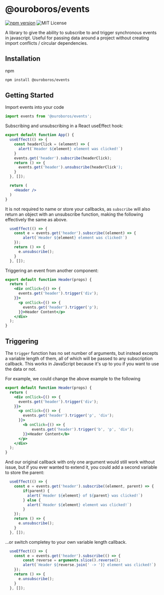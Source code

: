 # @ouroboros/events
[![npm version](https://img.shields.io/npm/v/@ouroboros/events.svg)](https://www.npmjs.com/package/@ouroboros/events) ![MIT License](https://img.shields.io/npm/l/@ouroboros/events.svg)

A library to give the ability to subscribe to and trigger synchronous events in
javascript. Useful for passing data around a project without creating import
conflicts / circular dependencies.

## Installation
npm
```bash
npm install @ouroboros/events
```

## Getting Started
Import events into your code

```jsx
import events from '@ouroboros/events';
```

Subscribing and unsubscribing in a React useEffect hook:

```jsx
export default function App() {
  useEffect(() => {
    const headerClick = (element) => {
      alert(`Header ${element} element was clicked!`)
    }
    events.get('header').subscribe(headerClick);
    return () => {
      events.get('header').unsubscribe(headerClick');
    }
  }, []);

  return (
    <Header />
  )
}
```

It is not required to name or store your callbacks, as `subscribe` will also
return an object with an unsubscribe function, making the following effectively
the same as above.

```jsx
  useEffect(() => {
    const e = events.get('header').subscribe((element) => {
        alert(`Header ${element} element was clicked!`)
    });
    return () => {
      e.unsubscribe();
    }
  }, []);
```

Triggering an event from another component:

```jsx
export default function Header(props) {
  return (
    <div onClick={() => {
      events.get('header').trigger('div');
    }}>
      <p onClick={() => {
        events.get('header').trigger('p');
      }}>Header Content</p>
    </div>
  );
}
```

## Triggering
The `trigger` function has no set number of arguments, but instead excepts a
variable length of them, all of which will be passed to any subscription
callback. This works in JavaScript because it's up to you if you want to use
the data or not.

For example, we could change the above example to the following

```jsx
export default function Header(props) {
  return (
    <div onClick={() => {
      events.get('header').trigger('div');
    }}>
      <p onClick={() => {
        events.get('header').trigger('p', 'div');
      }}>
        <b onClick={() => {
            events.get('header').trigger('b', 'p', 'div');
        }}>Header Content</b>
      </p>
    </div>
  );
}
```

And our original callback with only one argument would still work without issue,
but if you ever wanted to extend it, you could add a second variable to store
the parent:

```jsx
  useEffect(() => {
    const e = events.get('header').subscribe((element, parent) => {
        if(parent) {
          alert(`Header ${element} of ${parent} was clicked!`)
        } else {
          alert(`Header ${element} element was clicked!`)
        }
    });
    return () => {
      e.unsubscribe();
    }
  }, []);
```

...or switch completey to your own variable length callback.

```jsx
  useEffect(() => {
    const e = events.get('header').subscribe(() => {
        const reverse = arguments.slice().reverse();
        alert(`Header ${reverse.join(' -> ')} element was clicked!`)
    });
    return () => {
      e.unsubscribe();
    }
  }, []);
```